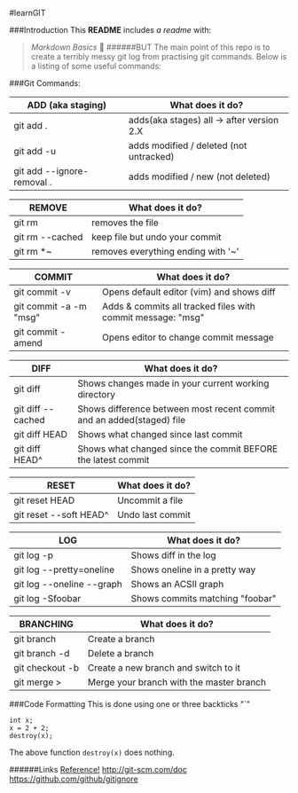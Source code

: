 #learnGIT

###Introduction
This **README** includes _a readme_ with:
> *Markdown Basics* :panda_face: 
######BUT
The main point of this repo is to create a terribly messy git log from practising git commands. 
Below is a listing of some useful commands:


###Git Commands: 

ADD (aka staging)          |  What does it do?
------------               | ---------------
git add .                  |  adds(aka stages) all -> after version 2.X
git add -u                 |  adds modified / deleted (not untracked) 
git add --ignore-removal . |  adds modified / new (not deleted)

REMOVE                     |  What does it do?
------------               | ---------------
git rm <file>              | removes the file  
git rm --cached            | keep file but undo your commit 
git rm \*~  	           | removes everything ending with '~' 


COMMIT  		   | What does it do?
-------------              | ----------------
git commit -v              | Opens default editor (vim) and shows diff
git commit -a -m "msg"     | Adds & commits  all tracked files with commit message: "msg"
git commit -amend          | Opens editor to change commit message

DIFF			   | What does it do?
-------------              | ----------------
git diff 		   | Shows changes made in your current working directory
git diff --cached      	   | Shows difference between most recent commit and an added(staged) file
git diff HEAD              | Shows what changed since last commit
git diff HEAD^             | Shows what changed since the commit BEFORE the latest commit

RESET			   | What does it do?
-------------              | ----------------
git reset HEAD <file>      | Uncommit a file
git reset --soft HEAD^     | Undo last commit

LOG                        | What does it do? 
-------------              | -----------------
git log -p                 | Shows diff in the log
git log --pretty=oneline   | Shows oneline in a pretty way
git log --oneline --graph  | Shows an ACSII graph 
git log -Sfoobar           | Shows commits matching "foobar" 

BRANCHING 		   | What does it do?
-------------              | ----------------
git branch <name>          | Create a branch 
git branch -d <name>       | Delete a branch
git checkout -b <name>     | Create a new branch and switch to it
git merge <name>>          | Merge your branch with the master branch


###Code Formatting 
This is done using one or three backticks "`"
```
int x;
x = 2 + 2;
destroy(x);
```
The above function `destroy(x)` does nothing. 




######Links
[Reference!](http://git-scm.com/doc)
http://git-scm.com/doc
https://github.com/github/gitignore
